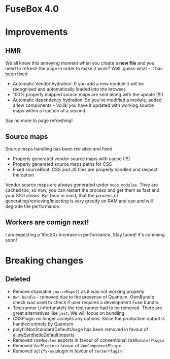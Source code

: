 # FuseBox 4.0

# Improvements

## HMR

We all know this annoying moment when you create a **new file** and you need to
refresh the page in order to make it work? Well. guess what - it has been fixed

- Automatic Vendor hydration. If you add a new module it will be recognised and
  automatically loaded into the browser.
- 100% properly mapped source maps are sent along with the update (!!!)
- Automatic dependency hydration. So you've modified a module, added a few
  components - Voilà! you have it updated with working source maps within a
  fraction of a second

Say no more to page refreshing!

## Source maps

Source maps handling has been revisited and fixed

- Properly generated vendor source maps with cache (!!!)
- Properly generated source maps paths for CSS
- Fixed sourceRoot. CSS and JS files are properly handled and respect the option

Vendor source maps are always generated under `node_modules`. They are cached
too, so now, you can restart the process and get them as fast and your SSD
allows. But bear in mind, that the process of generating/retrieving/injecting is
very greedy on RAM and can and will degrade the performance.

## Workers are comign next!

I am expecting a 10x-20x increase in performance. Stay tuned! it's comming soon!

# Breaking changes

## Deleted

- Remove chainable `sourceMaps()` as it was not working properly
- `Own bundle` - removed due to the presense of Quantum. OwnBundle check was
  used to check if user requires a development Fuse bundle.
- Test runner Unfortunately the test runner had to be removed. There are great
  alternatives like `jest`. We will focus on bundling.
- CSSPlugin no longer accepts any options. Since the production output is
  handled entirely by Quantum
- polyfillNonStandardDefaultUsage has been removed in favour of
  [allowSyntheticDefaultImports](#allowSyntheticDefaultImports)
- Removed `CSSModules` exports in favour of conventional `CSSModulesPlugin`
- Removed `VuePlugin` in favour of `VueComponentPlugin`
- Removed `Uglify-es` plugin in favour of `TerserPlugin`

